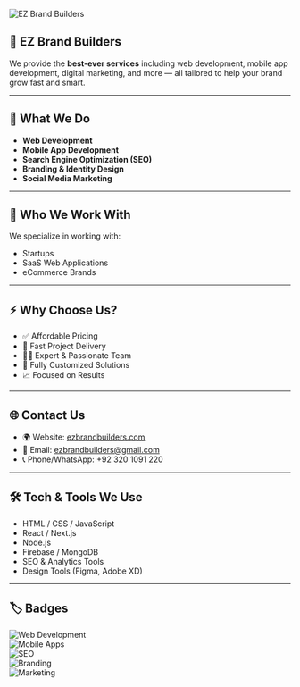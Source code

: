 ![EZ Brand Builders](/images/website.png)

## 🚀 EZ Brand Builders

We provide the **best-ever services** including web development, mobile app development, digital marketing, and more — all tailored to help your brand grow fast and smart.

---

## 💼 What We Do

- **Web Development**  
- **Mobile App Development**  
- **Search Engine Optimization (SEO)**  
- **Branding & Identity Design**  
- **Social Media Marketing**

---

## 🎯 Who We Work With

We specialize in working with:  
- Startups  
- SaaS Web Applications  
- eCommerce Brands  

---

## ⚡ Why Choose Us?

- ✅ Affordable Pricing  
- 🚀 Fast Project Delivery  
- 👨‍💻 Expert & Passionate Team  
- 🔧 Fully Customized Solutions  
- 📈 Focused on Results  

---

## 🌐 Contact Us

- 🌍 Website: [ezbrandbuilders.com](https://ezbrandbuilders.com)  
- 📧 Email: ezbrandbuilders@gmail.com  
- 📞 Phone/WhatsApp: +92 320 1091 220  

---

## 🛠️ Tech & Tools We Use

- HTML / CSS / JavaScript  
- React / Next.js  
- Node.js  
- Firebase / MongoDB  
- SEO & Analytics Tools  
- Design Tools (Figma, Adobe XD)

---

## 🏷️ Badges

![Web Development](https://img.shields.io/badge/Web_Development-Expert-blue)  
![Mobile Apps](https://img.shields.io/badge/Mobile_Apps-Android/iOS-lightgrey)  
![SEO](https://img.shields.io/badge/SEO-Boost_Traffic-green)  
![Branding](https://img.shields.io/badge/Branding-Logo_Design-orange)  
![Marketing](https://img.shields.io/badge/Social_Media-Strategy-purple)
